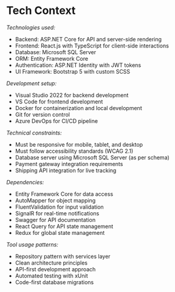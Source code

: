 # Tech Context

*Technologies used:*
- Backend: ASP.NET Core for API and server-side rendering
- Frontend: React.js with TypeScript for client-side interactions
- Database: Microsoft SQL Server
- ORM: Entity Framework Core
- Authentication: ASP.NET Identity with JWT tokens
- UI Framework: Bootstrap 5 with custom SCSS

*Development setup:*
- Visual Studio 2022 for backend development
- VS Code for frontend development
- Docker for containerization and local development
- Git for version control
- Azure DevOps for CI/CD pipeline

*Technical constraints:*
- Must be responsive for mobile, tablet, and desktop
- Must follow accessibility standards (WCAG 2.1)
- Database server using Microsoft SQL Server (as per schema)
- Payment gateway integration requirements
- Shipping API integration for live tracking

*Dependencies:*
- Entity Framework Core for data access
- AutoMapper for object mapping
- FluentValidation for input validation
- SignalR for real-time notifications
- Swagger for API documentation
- React Query for API state management
- Redux for global state management

*Tool usage patterns:* 
- Repository pattern with services layer
- Clean architecture principles
- API-first development approach
- Automated testing with xUnit
- Code-first database migrations 
